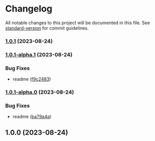 # Changelog

All notable changes to this project will be documented in this file. See [standard-version](https://github.com/conventional-changelog/standard-version) for commit guidelines.

### [1.0.1](https://github.com/remarkablemark/npm-package-template/compare/v1.0.1-alpha.1...v1.0.1) (2023-08-24)

### [1.0.1-alpha.1](https://github.com/remarkablemark/npm-package-template/compare/v1.0.1-alpha.0...v1.0.1-alpha.1) (2023-08-24)


### Bug Fixes

* readme ([f9c2483](https://github.com/remarkablemark/npm-package-template/commit/f9c24832d1a2b5576b7167b2169480a596c3d259))

### [1.0.1-alpha.0](https://github.com/remarkablemark/npm-package-template/compare/v1.0.0...v1.0.1-alpha.0) (2023-08-24)


### Bug Fixes

* readme ([ba79a4a](https://github.com/remarkablemark/npm-package-template/commit/ba79a4a5443e08326bbc4c1344dc047dd75fd887))

## 1.0.0 (2023-08-24)

